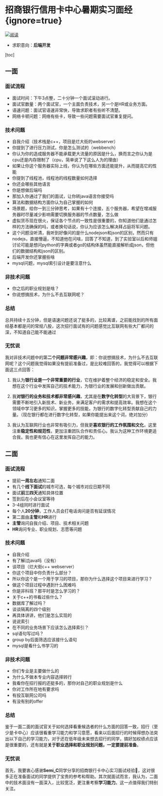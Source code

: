 # 招商银行信用卡中心暑期实习面经  {ignore=true} 

<a href="https://www.nowcoder.com/users/619279329"><img src="https://img.shields.io/badge/来源-Semi__C-brightgreen.svg" alt="阅读" /></a>

- 求职意向：**后端开发**
  
[toc]

## 一面
### 面试流程
- 面试时间：下午3点整，二十分钟一个面试滚动进行。
- 面试官数量：两个面试官，一个主面负责技术，另一个是HR或业务方面。
- 语速问题：面试官语速非常快，导致求职者有些听不清楚。
- 网络卡顿问题：网络有些卡，导致一些问题需要面试官重复提问。
### 技术问题
- 自我介绍（技术栈是c++，项目是烂大街的webserver）
- 你提到了进行压力测试，你是怎么测试的（webbench）
- 你认为你的造成服务器不能承载更大流量的原因是什么，换而言之你认为是cpu还是内存限制了（cpu，简单说了下这么人为的理由）
- 如果让你这个服务器实际上线，你认为在哪些方面还能提升，从而提高它的性能
- 你提到了线程池，线程池的线程数量如何选择
- 你还会哪些其他语言
- 你是想做后端吗
- 那加入你通过了我们的面试，让你转java语言你接受吗
- 算法和数据结构方面你认为自己掌握的如何
- 场景题，给你一到三分钟思考，如果有十个连接，五个服务器，希望在增减服务器时尽量减少影响需要切换服务器的节点数量，怎么做
- 虚拟货币现在很火，保证各个节点的一致性是很重要的，你知道他们是通过怎样的方法确保的吗，或者换句话说，你认为应该怎么解决拜占庭将军问题。
- 这个问题没听清，我听到好像问的是什么nodejson和json的区别，然而只有nodejs，直接懵逼，不知道他在问啥，回答了不知道，到了实验室以后和师姐讨论可能是想问python的字典或者go的结构体虽然能直接解析成json，但他们的数据结构和json的区别。
- 后端开发你还掌握些啥
- mysql问题，mysql索引设计是要注意什么
### 非技术问题
- 你之后的职业规划是啥？
- 你说想搞技术，为什么不去互联网呢？
### 总结
总共持续十五分钟，但是语速问题还说了挺多的，比较离谱，之前能找到的所有面经基本都是问的常规八股，这次招行面试有的问题感觉比互联网有些大厂都问的深，不知道自己能不能通过
### 无忧说
我对非技术问题中的第**二个问题非常感兴趣**，即：你说想搞技术，为什么不去互联网呢？这个问题我觉得如果没有提前准备过，是比较难回答的，我觉得可以根据下面这三点回答：

1. 我认为**银行业是一个非常重要的行业**，它在维护着整个经济的稳定和安全。我想在这个行业中发挥自己的技术能力，为银行业的发展和创新做出贡献。

2. 我**对银行的业务和技术都非常感兴趣**，尤其是在**数字化转型**的大背景下，银行需要不断地引入新技术、新业务，来满足客户的需求和提高效率。我想在这个领域中学习更多的知识，掌握更多的技能，为银行的数字化转型贡献自己的力量。（现在银行都在进行数字化转型，如果你能提出来这个词，绝对加分）

3. 我认为互联网行业也非常有吸引力，但我更**喜欢银行的工作氛围和文化**，这里注重**稳定性和规范性**，更加注重团队合作和责任心。我认为这种工作环境更适合我，我也更有信心在这里发挥自己的能力。
## 二面
### 面试流程
- 提前**一周左右**通知二面
- 有几个**线下面试**的城市可选，每个城市对应日期不同
- 面试**前三四天**通知具体位置
- 签到后在小会议室等待
- 3-4组同时进行面试
- 每个人**20分钟**，工作人员会打电话询问是否有延误情况
- 第二面由**主管**和**HR**进行
- **主管**询问自我介绍、项目、技术相关问题
- **HR**询问专业、职业规划、志愿等问题
### 技术问题
- 自我介绍
- 有了解过java吗（没有）
- 谈项目（烂大街c++ webserver）
- 你这个项目中你负责什么部分？
- 所以你这个是一个用于学习的项目，那你为什么选择这个项目来进行学习？
- 做这个项目过程中遇到什么困难吗
- 你是非科班？那平时是怎么学习的？
- 关于c++的书看过些什么？
- 数据库了解过吗？
- 谈谈隔离的四个级别
- 再具体讲讲，他们是怎么实现的
- 说说索引
- 在不同的业务场景下应该怎么选择索引？
- sql语句写过吗？
- group by后面筛选应该接什么语句
- mysql是看什么书学习的
### 非技术问题
- 你们专业是主要做什么的
- 为什么不做本专业内容选择转行
- 我看你在招行报的还挺多的，那你对自己的职业规划是什么
- 你对工作所在地有要求吗
- 有投互联网公司吗
- 有没有别的offer
### 总结
鉴于一面二面的面试官关于如何选择看重候选者的什么方面的回答一致，招行（至少是卡中心）应该很看重学习能力和学习意愿，看来以后面招行的时候得想办法突出以下自己的学习能力，对于还在低年级未来想去招行的同学，搞好加权绩点应该是很重要的，还有就是**关于职业选择和职业规划问题，一定要提前准备**。
### 无忧说
首先，我要衷心感谢**Semi_C**同学分享的招商银行卡中心实习面试经验💯，这对很多正在准备面试的同学提供了宝贵的参考和帮助。其次就面试而言，我认为，二面中的技术面没有一面深入，比较宽泛，更注重考察**学习能力**。这一点值得我们特别关注。

